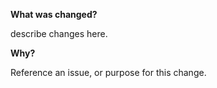 **What was changed?**

describe changes here.

**Why?**

Reference an issue, or purpose for this change.
